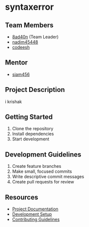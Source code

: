 # syntaxerror

## Team Members
- [8ad40n](https://github.com/8ad40n) (Team Leader)
- [nadim45448](https://github.com/nadim45448)
- [codeesh](https://github.com/codeesh)

## Mentor
- [siam456](https://github.com/Siam456)


## Project Description
i krishak

## Getting Started
1. Clone the repository
2. Install dependencies
3. Start development

## Development Guidelines
1. Create feature branches
2. Make small, focused commits
3. Write descriptive commit messages
4. Create pull requests for review

## Resources
- [Project Documentation](docs/)
- [Development Setup](docs/setup.md)
- [Contributing Guidelines](CONTRIBUTING.md)
